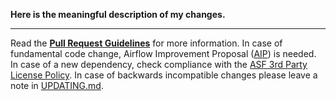 **Here is the meaningful description of my changes.**

<!--
Thank you for contributing! Please make sure that your code changes
are covered with tests. And in case of new features or big changes
remember to adjust the documentation.

Feel free to ping committers for the review!
-->

<!--
In case of existing issue, reference it using one of the following:

closes: #ISSUE
related: #ISSUE
-->

---
Read the **[Pull Request Guidelines](https://github.com/apache/airflow/blob/master/CONTRIBUTING.rst#pull-request-guidelines)** for more information.
In case of fundamental code change, Airflow Improvement Proposal ([AIP](https://cwiki.apache.org/confluence/display/AIRFLOW/Airflow+Improvements+Proposals)) is needed.
In case of a new dependency, check compliance with the [ASF 3rd Party License Policy](https://www.apache.org/legal/resolved.html#category-x).
In case of backwards incompatible changes please leave a note in [UPDATING.md](https://github.com/apache/airflow/blob/master/UPDATING.md).
